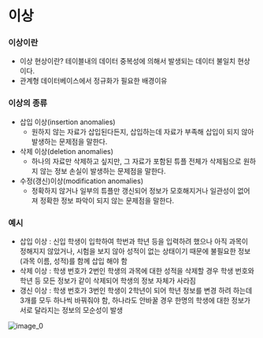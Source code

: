 # 이상

### 이상이란

- 이상 현상이란? 테이블내의 데이터 중복성에 의해서 발생되는 데이터 불일치 현상이다.
- 관계형 데이터베이스에서 정규화가 필요한 배경이유

### 이상의 종류

- 삽입 이상(insertion anomalies)
    - 원하지 않는 자료가 삽입된다든지, 삽입하는데 자료가 부족해 삽입이 되지 않아 발생하는 문제점을 말한다.
- 삭제 이상(deletion anomalies)
    - 하나의 자료만 삭제하고 싶지만, 그 자료가 포함된 튜플 전체가 삭제됨으로 원하지 않는 정보 손실이 발생하는 문제점을 말한다.
- 수정(갱신)이상(modification anomalies)
    - 정확하지 않거나 일부의 튜플만 갱신되어 정보가 모호해지거나 일관성이 없어져 정확한 정보 파악이 되지 않는 문제점을 말한다.

### 예시

- 삽입 이상 : 신입 학생이 입학하여 학번과 학년 등을 입력하려 했으나 아직 과목이 정해지지 않았거나, 시험을 보지 않아 성적이 없는 상태이기 때문에 불필요한 정보(과목 이름, 성적)를 함께 삽입 해야 함
- 삭제 이상 : 학생 번호가 2번인 학생의 과목에 대한 성적을 삭제할 경우 학생 번호와 학년 등 모든 정보가 같이 삭제되어 학생의 정보 자체가 사라짐
- 갱신 이상 : 학생 번호가 3번인 학생이 2학년이 되어 학년 정보를 변경 하려 하는데 3개를 모두 하나씩 바꿔줘야 함, 하나라도 안바꿀 경우 한명의 학생에 대한 정보가 서로 달라지는 정보의 모순성이 발생

![image_0](../image/이상_1.png)
